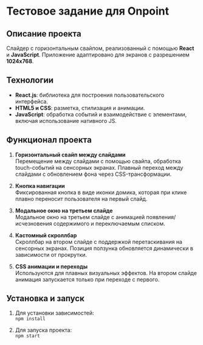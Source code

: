 # Тестовое задание для Onpoint

## Описание проекта

Слайдер с горизонтальным свайпом, реализованный с помощью **React** и **JavaScript**. Приложение адаптировано для экранов с разрешением **1024x768**.

## Технологии

- **React.js**: библиотека для построения пользовательского интерфейса.
- **HTML5 и CSS**: разметка, стилизация и анимации.
- **JavaScript**: обработка событий и взаимодействие с элементами, включая использование нативного JS.

## Функционал проекта

1. **Горизонтальный свайп между слайдами**  
   Перемещение между слайдами с помощью свайпа, обработка touch-событий на сенсорных экранах. Плавный переход между слайдами с обновлением фона через CSS-трансформации.

2. **Кнопка навигации**  
   Фиксированная кнопка в виде иконки домика, которая при клике плавно переносит пользователя на первый слайд.

3. **Модальное окно на третьем слайде**  
   Модальное окно на третьем слайде с анимацией появления/исчезновения содержимого и переключаемым списком.

4. **Кастомный скроллбар**  
   Скроллбар на втором слайде с поддержкой перетаскивания на сенсорных экранах. Позиция ползунка обновляется динамически в зависимости от прокрутки.

5. **CSS анимации и переходы**  
   Используются для плавных визуальных эффектов. На втором слайде анимация запускается только при переходе с первого.

## Установка и запуск

1. Для установки зависимостей:  
   `npm install`

2. Для запуска проекта:  
   `npm start`
